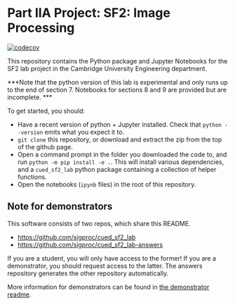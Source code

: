# Part IIA Project: SF2: Image Processing

[![codecov](https://codecov.io/gh/sigproc/cued_sf2_lab/branch/main/graph/badge.svg)](https://codecov.io/gh/sigproc/cued_sf2_lab)

This repository contains the Python package and Jupyter Notebooks for the SF2 lab project in the Cambridge University Engineering department.

***Note that the python version of this lab is experimental and only runs up to the end of section 7. Notebooks for sections 8 and 9 are provided but are incomplete. ***

To get started, you should:

* Have a recent version of python + Jupyter installed.
  Check that `python --version` emits what you expect it to.
* `git clone` this repository, or download and extract the zip from the top of the github page.
* Open a command prompt in the folder you downloaded the code to, and run `python -m pip install -e .`.
  This will install various dependencies, and a `cued_sf2_lab` python package containing a collection of helper functions.
* Open the notebooks (`ipynb` files) in the root of this repository.

## Note for demonstrators

This software consists of two repos, which share this README.

* https://github.com/sigproc/cued_sf2_lab
* https://github.com/sigproc/cued_sf2_lab-answers

If you are a student, you will only have access to the former!
If you are a demonstrator, you should request access to the latter.
The answers repository generates the other repository automatically.

More information for demonstrators can be found in [the demonstrator readme](https://github.com/sigproc/cued_sf2_lab-answers/blob/main/README-demonstrators.md).
